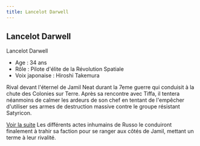 ```yaml
---
title: Lancelot Darwell
---
```


Lancelot Darwell
----------------

Lancelot Darwell


- Age : 34 ans  
- Rôle : Pilote d'élite de la Révolution Spatiale  
- Voix japonaise : Hiroshi Takemura


Rival devant l'éternel de Jamil Neat durant la 7eme guerre qui conduisit à la chute des Colonies sur Terre. Après sa rencontre avec Tiffa, il tentera néanmoins de calmer les ardeurs de son chef en tentant de l'empêcher d'utiliser ses armes de destruction massive contre le groupe résistant Satyricon.


[Voir la suite](javascript:spoiler();)
Les différents actes inhumains de Russo le conduiront finalement à trahir sa faction pour se ranger aux côtés de Jamil, mettant un terme à leur rivalité.


